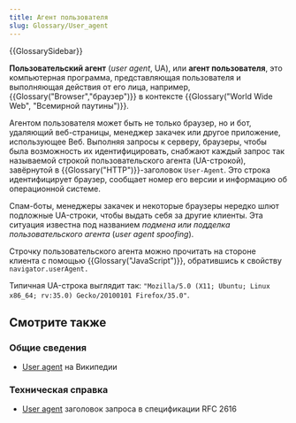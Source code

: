 ```yaml
---
title: Агент пользователя
slug: Glossary/User_agent
---
```


{{GlossarySidebar}}

**Пользовательский агент** (_user agent_, UA), или **агент пользователя**, это компьютерная программа, представляющая пользователя и выполняющая действия от его лица, например, {{Glossary("Browser","браузер")}} в контексте {{Glossary("World Wide Web", "Всемирной паутины")}}.

Агентом пользователя может быть не только браузер, но и бот, удаляющий веб-страницы, менеджер закачек или другое приложение, использующее Веб. Выполняя запросы к серверу, браузеры, чтобы была возможность их идентифицировать, снабжают каждый запрос так называемой строкой пользовательского агента (UA-строкой), завёрнутой в {{Glossary("HTTP")}}-заголовок `User-Agent`. Это строка идентифицирует браузер, сообщает номер его версии и информацию об операционной системе.

Спам-боты, менеджеры закачек и некоторые браузеры нередко шлют подложные UA-строки, чтобы выдать себя за другие клиенты. Эта ситуация известна под названием _подмена или подделка пользовательского агента_ (_user agent spoofing_).

Строчку пользовательского агента можно прочитать на стороне клиента с помощью {{Glossary("JavaScript")}}, обратившись к свойству `navigator.userAgent.`

Типичная UA-строка выглядит так: `"Mozilla/5.0 (X11; Ubuntu; Linux x86_64; rv:35.0) Gecko/20100101 Firefox/35.0"`.

## Смотрите также

### Общие сведения

- [User agent](https://ru.wikipedia.org/wiki/User_agent) на Википедии

### Техническая справка

- [User agent](http://tools.ietf.org/html/rfc2616#section-14.43) заголовок запроса в спецификации RFC 2616
